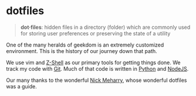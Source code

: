 # dotfiles

> **dot·files**: hidden files in a directory (folder) which are commonly
>   used for storing user preferences or preserving the state of a
>   utility

One of the many heralds of geekdom is an extremely customized
environment. This is the history of our journey down that path.

We use vim and [Z-Shell](http://www.zsh.org/) as our primary tools for getting things
done. We track my code with [Git](http://git-scm.com/).  Much of that code is 
written in [Python](http://www.python.org/) and [NodeJS](http://www.nodejs.org).

Our many thanks to the wonderful [Nick Meharry](https://github.com/nickmeharry/dotfiles/),
whose wonderful dotfiles was a guide.

